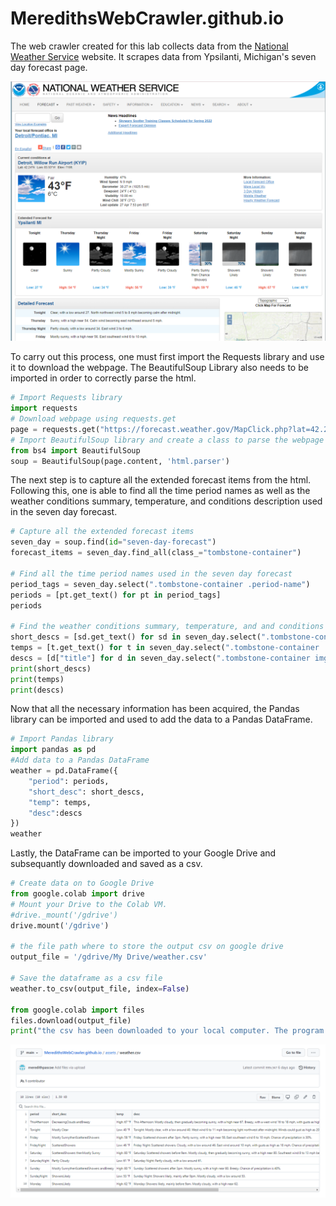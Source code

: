# MeredithsWebCrawler.github.io
The web crawler created for this lab collects data from the [National Weather Service](https://www.weather.gov/) website. It scrapes data from Ypsilanti, Michigan's seven day forecast page. 

![forcast](img/7day.PNG)

To carry out this process, one must first import the Requests library and use it to download the webpage. The BeautifulSoup Library also needs to be imported in order to correctly parse the html. 
```python
# Import Requests library 
import requests
# Download webpage using requests.get
page = requests.get("https://forecast.weather.gov/MapClick.php?lat=42.2408&lon=-83.6131#.YmF-q9PMKUk")
# Import BeautifulSoup library and create a class to parse the webpage
from bs4 import BeautifulSoup
soup = BeautifulSoup(page.content, 'html.parser')
```
The next step is to capture all the extended forecast items from the html. Following this, one is able to find all the time period names as well as the weather conditions summary, temperature, and conditions description used in the seven day forecast. 
```python
# Capture all the extended forecast items 
seven_day = soup.find(id="seven-day-forecast")
forecast_items = seven_day.find_all(class_="tombstone-container")

# Find all the time period names used in the seven day forecast
period_tags = seven_day.select(".tombstone-container .period-name")
periods = [pt.get_text() for pt in period_tags]
periods

# Find the weather conditions summary, temperature, and and conditions description for the various time periods in the seven day forecast
short_descs = [sd.get_text() for sd in seven_day.select(".tombstone-container .short-desc")]
temps = [t.get_text() for t in seven_day.select(".tombstone-container .temp")]
descs = [d["title"] for d in seven_day.select(".tombstone-container img")]
print(short_descs)
print(temps)
print(descs)
```
Now that all the necessary information has been acquired, the Pandas library can be imported and used to add the data to a Pandas DataFrame. 
```python
# Import Pandas library
import pandas as pd
#Add data to a Pandas DataFrame
weather = pd.DataFrame({
    "period": periods,
    "short_desc": short_descs,
    "temp": temps,
    "desc":descs
})
weather
```
Lastly, the DataFrame can be imported to your Google Drive and subsequantly downloaded and saved as a csv. 
```python
# Create data on to Google Drive
from google.colab import drive
# Mount your Drive to the Colab VM.
#drive._mount('/gdrive')
drive.mount('/gdrive')

# the file path where to store the output csv on google drive
output_file = '/gdrive/My Drive/weather.csv'

# Save the dataframe as a csv file
weather.to_csv(output_file, index=False)

from google.colab import files
files.download(output_file)
print("the csv has been downloaded to your local computer. The program has been completed successfully")
```
![CSV](img/CSV.PNG)
